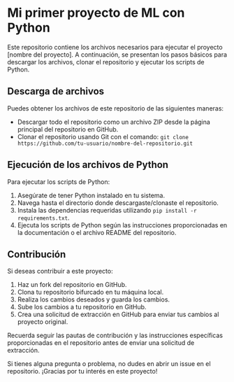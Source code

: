 # Mi primer proyecto de ML con Python

Este repositorio contiene los archivos necesarios para ejecutar el proyecto [nombre del proyecto]. A continuación, se presentan los pasos básicos para descargar los archivos, clonar el repositorio y ejecutar los scripts de Python.

## Descarga de archivos

Puedes obtener los archivos de este repositorio de las siguientes maneras:

- Descargar todo el repositorio como un archivo ZIP desde la página principal del repositorio en GitHub.
- Clonar el repositorio usando Git con el comando: `git clone https://github.com/tu-usuario/nombre-del-repositorio.git`

## Ejecución de los archivos de Python

Para ejecutar los scripts de Python:

1. Asegúrate de tener Python instalado en tu sistema.
2. Navega hasta el directorio donde descargaste/clonaste el repositorio.
3. Instala las dependencias requeridas utilizando `pip install -r requirements.txt`.
4. Ejecuta los scripts de Python según las instrucciones proporcionadas en la documentación o el archivo README del repositorio.

## Contribución

Si deseas contribuir a este proyecto:

1. Haz un fork del repositorio en GitHub.
2. Clona tu repositorio bifurcado en tu máquina local.
3. Realiza los cambios deseados y guarda los cambios.
4. Sube los cambios a tu repositorio en GitHub.
5. Crea una solicitud de extracción en GitHub para enviar tus cambios al proyecto original.

Recuerda seguir las pautas de contribución y las instrucciones específicas proporcionadas en el repositorio antes de enviar una solicitud de extracción.

Si tienes alguna pregunta o problema, no dudes en abrir un issue en el repositorio. ¡Gracias por tu interés en este proyecto!

